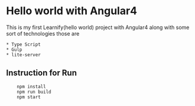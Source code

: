 # Hello world with Angular4

  This is my first Learnify(hello world) project with Angular4 along with some sort of technologies those are
    
    * Type Script 
    * Gulp
    * lite-server

## Instruction for Run

```
    npm install
    npm run build
    npm start

```